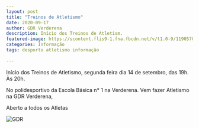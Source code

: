 ```yaml
---
layout: post
title: "Treinos de Atletismo"
date: 2020-09-17
author: GDR Verderena
description: Início dos Treinos de Atletism.
featured-image: https://scontent.flis9-1.fna.fbcdn.net/v/t1.0-9/119057079_1295156584173754_2611644569691662156_n.jpg?_nc_cat=104&_nc_sid=730e14&_nc_ohc=5k1ixdO0BZwAX9NmY1z&_nc_ht=scontent.flis9-1.fna&oh=cd3d750166db18c266bd2841345d8214&oe=5F8A0DE9
categories: Informação
tags: desporto atletismo informação
 
---
```



Início dos Treinos de Atletismo, segunda feira dia 14 de setembro, das 19h. Às 20h.

No polidesportivo da Escola Básica n* 1 na Verderena. Vem fazer Atletismo na GDR Verderena, 

Aberto a todos os Atletas


![GDR](https://scontent.flis9-1.fna.fbcdn.net/v/t1.0-9/119057079_1295156584173754_2611644569691662156_n.jpg?_nc_cat=104&_nc_sid=730e14&_nc_ohc=5k1ixdO0BZwAX9NmY1z&_nc_ht=scontent.flis9-1.fna&oh=cd3d750166db18c266bd2841345d8214&oe=5F8A0DE9)
